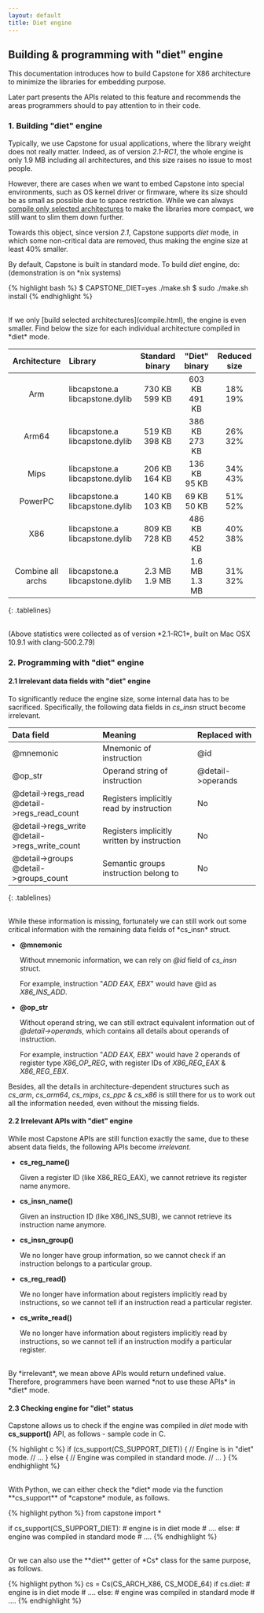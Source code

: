 ```yaml
---
layout: default
title: Diet engine
---
```


## Building & programming with "diet" engine

This documentation introduces how to build Capstone for X86 architecture to minimize the libraries for embedding purpose.

Later part presents the APIs related to this feature and recommends the areas programmers should to pay attention to in their code.


### 1. Building "diet" engine

Typically, we use Capstone for usual applications, where the library weight does not really matter. Indeed, as of version *2.1-RC1*, the whole engine is only 1.9 MB including all architectures, and this size raises no issue to most people.

However, there are cases when we want to embed Capstone into special environments, such as OS kernel driver or firmware, where its size should be as small as possible due to space restriction. While we can always [compile only selected architectures](compile.html) to make the libraries more compact, we still want to slim them down further.

Towards this object, since version *2.1*, Capstone supports *diet* mode, in which some non-critical data are removed, thus making the engine size at least 40% smaller.

By default, Capstone is built in standard mode. To build *diet* engine, do: (demonstration is on \*nix systems)

{% highlight bash %}
$ CAPSTONE_DIET=yes ./make.sh
$ sudo ./make.sh install
{% endhighlight %}

<br>
If we only [build selected architectures](compile.html), the engine is even smaller. Find below the size for each individual architecture compiled in *diet* mode.

| Architecture | Library | Standard binary | "Diet" binary | Reduced size |
| :--: | :-- | :--: | :--: | :--: |
| Arm | libcapstone.a<br>libcapstone.dylib | 730 KB<br>599 KB | 603 KB<br>491 KB | 18%<br>19% |
| Arm64 | libcapstone.a<br>libcapstone.dylib | 519 KB<br>398 KB | 386 KB<br>273 KB | 26%<br>32% |
| Mips | libcapstone.a<br>libcapstone.dylib | 206 KB<br>164 KB | 136 KB<br>95 KB | 34%<br>43% |
| PowerPC | libcapstone.a<br>libcapstone.dylib | 140 KB<br>103 KB | 69 KB<br>50 KB | 51%<br>52% |
| X86 | libcapstone.a<br>libcapstone.dylib | 809 KB<br>728 KB | 486 KB<br>452 KB | 40%<br>38% |
| Combine all archs | libcapstone.a<br>libcapstone.dylib | 2.3 MB<br>1.9 MB | 1.6 MB<br>1.3 MB | 31%<br>32% |
{: .tablelines}

<br>
(Above statistics were collected as of version *2.1-RC1*, built on Mac OSX 10.9.1 with clang-500.2.79)

### 2. Programming with "diet" engine

#### 2.1 Irrelevant data fields with "diet" engine

To significantly reduce the engine size, some internal data has to be sacrificed. Specifically, the following data fields in *cs_insn* struct become irrelevant.

| Data field | Meaning | Replaced with |
| :-- | :-- | :-- |
| @mnemonic | Mnemonic of instruction | @id |
| @op_str | Operand string of instruction | @detail->operands |
| @detail->regs_read<br>@detail->regs_read_count | Registers implicitly read by instruction | No |
| @detail->regs_write<br>@detail->regs_write_count | Registers implicitly written by instruction | No |
| @detail->groups<br>@detail->groups_count | Semantic groups instruction belong to | No |
{: .tablelines}

<br>
While these information is missing, fortunately we can still work out some critical information with the remaining data fields of *cs_insn* struct.

- **@mnemonic**

  Without mnemonic information, we can rely on *@id* field of *cs_insn* struct.

  For example, instruction "*ADD EAX, EBX*" would have @id as *X86_INS_ADD*.

- **@op_str**

  Without operand string, we can still extract equivalent information out of *@detail->operands*, which contains all details about operands of instruction.

  For example, instruction "*ADD EAX, EBX*" would have 2 operands of register type *X86_OP_REG*, with register IDs of *X86_REG_EAX* & *X86_REG_EBX*.


Besides, all the details in architecture-dependent structures such as *cs_arm*, *cs_arm64*, *cs_mips*, *cs_ppc* & *cs_x86* is still there for us to work out all the information needed, even without the missing fields. 

#### 2.2 Irrelevant APIs with "diet" engine

While most Capstone APIs are still function exactly the same, due to these absent data fields, the following APIs become *irrelevant*.

- **cs_reg_name()**
  
  Given a register ID (like X86_REG_EAX), we cannot retrieve its register name anymore.

- **cs_insn_name()**
  
  Given an instruction ID (like X86_INS_SUB), we cannot retrieve its instruction name anymore.

- **cs_insn_group()**

  We no longer have group information, so we cannot check if an instruction belongs to a particular group.

- **cs_reg_read()**

  We no longer have information about registers implicitly read by instructions, so we cannot tell if an instruction read a particular register.

- **cs_write_read()**

  We no longer have information about registers implicitly read by instructions, so we cannot tell if an instruction modify a particular register.

<br>
By *irrelevant*, we mean above APIs would return undefined value. Therefore, programmers have been warned *not to use these APIs* in *diet* mode.

#### 2.3 Checking engine for "diet" status

Capstone allows us to check if the engine was compiled in *diet* mode with **cs_support()** API, as follows - sample code in C.

{% highlight c %}
if (cs_support(CS_SUPPORT_DIET)) {
	// Engine is in "diet" mode.
	// ...
} else {
	// Engine was compiled in standard mode.
	// ...
}
{% endhighlight %}

<br>
With Python, we can either check the *diet* mode via the function **cs_support** of *capstone* module, as follows.

{% highlight python %}
from capstone import *

if cs_support(CS_SUPPORT_DIET):
    # engine is in diet mode
    # ....
else:
    # engine was compiled in standard mode
    # ....
{% endhighlight %}

<br>
Or we can also use the **diet** getter of *Cs* class for the same purpose, as follows.

{% highlight python %}
cs = Cs(CS_ARCH_X86, CS_MODE_64)
if cs.diet:
    # engine is in diet mode
    # ....
else:
    # engine was compiled in standard mode
    # ....
{% endhighlight %}

